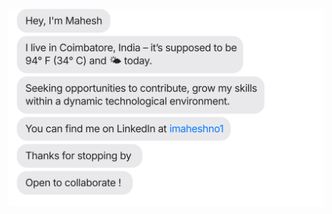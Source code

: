 [![](https://github.com/imaheshno1/imaheshno1/blob/main/chat.svg)](https://www.linkedin.com/in/imaheshno1/)
